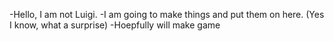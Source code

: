 -Hello, I am not Luigi.
-I am going to make things and put them on here. (Yes I know, what a surprise)
-Hoepfully will make game

<!---
N3xTcube/N3xTcube is a ✨ special ✨ repository because its `README.md` (this file) appears on your GitHub profile.
You can click the Preview link to take a look at your changes.
--->
